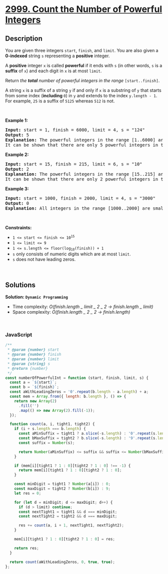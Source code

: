 # [2999. Count the Number of Powerful Integers](https://leetcode.com/problems/count-the-number-of-powerful-integers)

## Description

<div class="elfjS" data-track-load="description_content"><p>You are given three integers <code>start</code>, <code>finish</code>, and <code>limit</code>. You are also given a <strong>0-indexed</strong> string <code>s</code> representing a <strong>positive</strong> integer.</p>

<p>A <strong>positive</strong> integer <code>x</code> is called <strong>powerful</strong> if it ends with <code>s</code> (in other words, <code>s</code> is a <strong>suffix</strong> of <code>x</code>) and each digit in <code>x</code> is at most <code>limit</code>.</p>

<p>Return <em>the <strong>total</strong> number of powerful integers in the range</em> <code>[start..finish]</code>.</p>

<p>A string <code>x</code> is a suffix of a string <code>y</code> if and only if <code>x</code> is a substring of <code>y</code> that starts from some index (<strong>including </strong><code>0</code>) in <code>y</code> and extends to the index <code>y.length - 1</code>. For example, <code>25</code> is a suffix of <code>5125</code> whereas <code>512</code> is not.</p>

<p>&nbsp;</p>
<p><strong class="example">Example 1:</strong></p>

<pre><strong>Input:</strong> start = 1, finish = 6000, limit = 4, s = "124"
<strong>Output:</strong> 5
<strong>Explanation:</strong> The powerful integers in the range [1..6000] are 124, 1124, 2124, 3124, and, 4124. All these integers have each digit &lt;= 4, and "124" as a suffix. Note that 5124 is not a powerful integer because the first digit is 5 which is greater than 4.
It can be shown that there are only 5 powerful integers in this range.
</pre>

<p><strong class="example">Example 2:</strong></p>

<pre><strong>Input:</strong> start = 15, finish = 215, limit = 6, s = "10"
<strong>Output:</strong> 2
<strong>Explanation:</strong> The powerful integers in the range [15..215] are 110 and 210. All these integers have each digit &lt;= 6, and "10" as a suffix.
It can be shown that there are only 2 powerful integers in this range.
</pre>

<p><strong class="example">Example 3:</strong></p>

<pre><strong>Input:</strong> start = 1000, finish = 2000, limit = 4, s = "3000"
<strong>Output:</strong> 0
<strong>Explanation:</strong> All integers in the range [1000..2000] are smaller than 3000, hence "3000" cannot be a suffix of any integer in this range.
</pre>

<p>&nbsp;</p>
<p><strong>Constraints:</strong></p>

<ul>
	<li><code>1 &lt;= start &lt;= finish &lt;= 10<sup>15</sup></code></li>
	<li><code>1 &lt;= limit &lt;= 9</code></li>
	<li><code>1 &lt;= s.length &lt;= floor(log<sub>10</sub>(finish)) + 1</code></li>
	<li><code>s</code> only consists of numeric digits which are at most <code>limit</code>.</li>
	<li><code>s</code> does not have leading zeros.</li>
</ul>
</div>

<p>&nbsp;</p>

## Solutions

**Solution: `Dynamic Programming`**

- Time complexity: <em>O(finish.length _ limit _ 2 _ 2 -> finish.length _ limit)</em>
- Space complexity: <em>O(finish.length _ 2 _ 2 -> finish.length)</em>

<p>&nbsp;</p>

### **JavaScript**

```js
/**
 * @param {number} start
 * @param {number} finish
 * @param {number} limit
 * @param {string} s
 * @return {number}
 */
const numberOfPowerfulInt = function (start, finish, limit, s) {
  const a = `${start}`;
  const b = `${finish}`;
  const aWithLeadingZeros = '0'.repeat(b.length - a.length) + a;
  const mem = Array.from({ length: b.length }, () => {
    return new Array(2)
      .fill('')
      .map(() => new Array(2).fill(-1));
  });

  function count(a, i, tight1, tight2) {
    if (i + s.length === b.length) {
      const aMinSuffix = tight1 ? a.slice(-s.length) : '0'.repeat(s.length);
      const bMaxSuffix = tight2 ? b.slice(-s.length) : '9'.repeat(s.length);
      const suffix = Number(s);

      return Number(aMinSuffix) <= suffix && suffix <= Number(bMaxSuffix) ? 1 : 0;
    }

    if (mem[i][tight1 ? 1 : 0][tight2 ? 1 : 0] !== -1) {
      return mem[i][tight1 ? 1 : 0][tight2 ? 1 : 0];
    }

    const minDigit = tight1 ? Number(a[i]) : 0;
    const maxDigit = tight2 ? Number(b[i]) : 9;
    let res = 0;

    for (let d = minDigit; d <= maxDigit; d++) {
      if (d > limit) continue;
      const nextTight1 = tight1 && d === minDigit;
      const nextTight2 = tight2 && d === maxDigit;

      res += count(a, i + 1, nextTight1, nextTight2);
    }

    mem[i][tight1 ? 1 : 0][tight2 ? 1 : 0] = res;

    return res;
  }

  return count(aWithLeadingZeros, 0, true, true);
};
```
